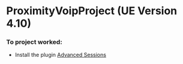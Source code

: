 # ProximityVoipProject (UE Version 4.10)

### To project worked:
* Install the plugin [Advanced Sessions](https://forums.unrealengine.com/showthread.php?69901-Advanced-Sessions-Plugin)

